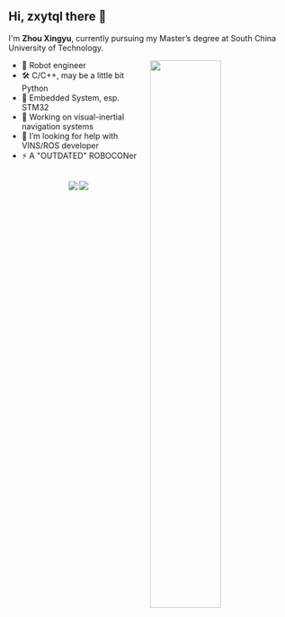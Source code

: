 ## Hi, zxytql there 👋 

I'm **Zhou Xingyu**, currently pursuing my Master’s degree at South China University of Technology.

<picture>
  <img align="right" width="50%" src="https://github-readme-stats.vercel.app/api?username=zxytql&rank_icon=github&theme=swift&count_private=true&hide=prs&show_icons=true">
</picture>

- 👾 Robot engineer
- 🛠️ C/C++, may be a little bit Python
- 🔬 Embedded System, esp. STM32
- 🔭 Working on visual-inertial navigation systems 
- 🤔 I’m looking for help with VINS/ROS developer
- ⚡ A "OUTDATED" ROBOCONer
</br>
<div align="center"> 
  <img src="https://vbr.nathanchung.dev/badge?page_id=zxytql&lcolor=fff&color=000&style=for-the-badge&logo=Github&logoColor=181717&text=Github" /> 
  <img src="https://vbr.nathanchung.dev/badge?page_id=zxytql.top&lcolor=fff&color=000&style=for-the-badge&logo=apache spark&logoColor=E25A1C&hit=false&text=zxytql.top" /> 
</div>


<!--
---
<picture>
  <img align="center" src="https://github-readme-activity-graph.vercel.app/graph?username=zxytql&theme=minimal">
</picture>
-->
